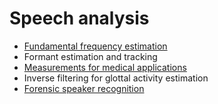 # Speech analysis

-   [Fundamental frequency estimation](content:f0estimation)
-   Formant estimation and tracking
- [Measurements for medical applications](Analysis/Measurements_for_medical_applications.md)
-   Inverse filtering for glottal activity
    estimation
- [Forensic speaker recognition](forensic-analysis)
